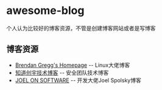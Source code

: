 # awesome-blog
个人认为比较好的博客资源，不管是创建博客网站或者是写博客


## 博客资源

- [Brendan Gregg's Homepage](https://www.brendangregg.com/) -- Linux大佬博客
- [知道创宇技术博客](https://paper.seebug.org/) -- 安全团队技术博客
- [JOEL ON SOFTWARE](https://www.joelonsoftware.com/) -- 开发大佬Joel Spolsky博客
